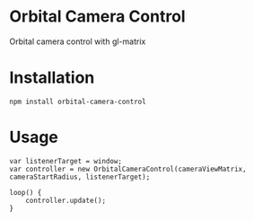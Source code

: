 # Orbital Camera Control
Orbital camera control with gl-matrix

# Installation 
`npm install orbital-camera-control`

# Usage
```
var listenerTarget = window;
var controller = new OrbitalCameraControl(cameraViewMatrix, cameraStartRadius, listenerTarget);

loop() {
	controller.update();
}
```